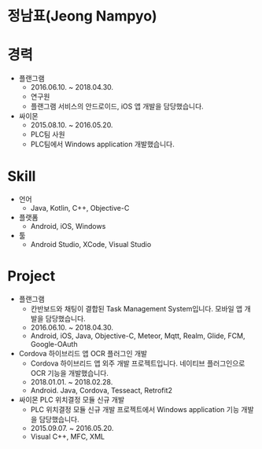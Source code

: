 정남표(Jeong Nampyo)
==============

# 경력
- 플랜그램
  - 2016.06.10. ~ 2018.04.30.
  - 연구원
  - 플랜그램 서비스의 안드로이드, iOS 앱 개발을 담당했습니다.
- 싸이몬
  - 2015.08.10. ~ 2016.05.20.
  - PLC팀 사원
  - PLC팀에서 Windows application 개발했습니다.

# Skill
- 언어
  - Java, Kotlin, C++, Objective-C
- 플랫폼
  - Android, iOS, Windows
- 툴
  - Android Studio, XCode, Visual Studio

# Project
- 플랜그램
  - 칸반보드와 채팅이 결합된 Task Management System입니다. 모바일 앱 개발을 담당했습니다.
  - 2016.06.10. ~ 2018.04.30.
  - Android, iOS, Java, Objective-C, Meteor, Mqtt, Realm, Glide, FCM, Google-OAuth
- Cordova 하이브리드 앱 OCR 플러그인 개발
  - Cordova 하이브리드 앱 외주 개발 프로젝트입니다. 네이티브 플러그인으로 OCR 기능을 개발했습니다.
  - 2018.01.01. ~ 2018.02.28.
  - Android. Java, Cordova, Tesseact, Retrofit2
- 싸이몬 PLC 위치결정 모듈 신규 개발
  - PLC 위치결정 모듈 신규 개발 프로젝트에서 Windows application 기능 개발을 담당했습니다.
  - 2015.09.07. ~ 2016.05.20.
  - Visual C++, MFC, XML